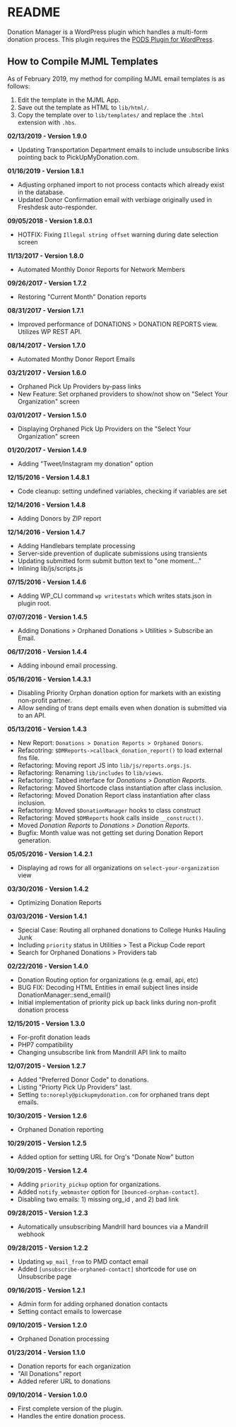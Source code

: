 # README

Donation Manager is a WordPress plugin which handles a multi-form donation process. This plugin requires the [PODS Plugin for WordPress](http://pods.io).

## How to Compile MJML Templates

As of February 2019, my method for compiling MJML email templates is as follows:

1. Edit the template in the MJML App.
2. Save out the template as HTML to `lib/html/`.
3. Copy the template over to `lib/templates/` and replace the `.html` extension with `.hbs`.

__02/13/2019 - Version 1.9.0__

- Updating Transportation Department emails to include unsubscribe links pointing back to PickUpMyDonation.com.

__01/16/2019 - Version 1.8.1__

- Adjusting orphaned import to not process contacts which already exist in the database.
- Updated Donor Confirmation email with verbiage originally used in Freshdesk auto-responder.

__09/05/2018 - Version 1.8.0.1__

- HOTFIX: Fixing `Illegal string offset` warning during date selection screen

__11/13/2017 - Version 1.8.0__

- Automated Monthly Donor Reports for Network Members

__09/26/2017 - Version 1.7.2__

- Restoring "Current Month" Donation reports

__08/31/2017 - Version 1.7.1__

- Improved performance of DONATIONS > DONATION REPORTS view. Utilizes WP REST API.

__08/14/2017 - Version 1.7.0__

- Automated Monthy Donor Report Emails

__03/21/2017 - Version 1.6.0__

- Orphaned Pick Up Providers by-pass links
- New Feature: Set orphaned providers to show/not show on "Select Your Organization" screen

__03/01/2017 - Version 1.5.0__

- Displaying Orphaned Pick Up Providers on the "Select Your Organization" screen

__01/20/2017 - Version 1.4.9__

- Adding "Tweet/Instagram my donation" option

__12/15/2016 - Version 1.4.8.1__

- Code cleanup: setting undefined variables, checking if variables are set

__12/14/2016 - Version 1.4.8__

- Adding Donors by ZIP report

__12/14/2016 - Version 1.4.7__

- Adding Handlebars template processing
- Server-side prevention of duplicate submissions using transients
- Updating submitted form submit button text to "one moment..."
- Inlining lib/js/scripts.js

__07/15/2016 - Version 1.4.6__

- Adding WP_CLI command `wp writestats` which writes stats.json in plugin root.

__07/07/2016 - Version 1.4.5__

- Adding Donations > Orphaned Donations > Utilities > Subscribe an Email.

__06/17/2016 - Version 1.4.4__

- Adding inbound email processing.

__05/16/2016 - Version 1.4.3.1__

- Disabling Priority Orphan donation option for markets with an existing non-profit partner.
- Allow sending of trans dept emails even when donation is submitted via to an API.

__05/13/2016 - Version 1.4.3__

- New Report: `Donations > Donation Reports > Orphaned Donors`.
- Refacotring: `$DMReports->callback_donation_report()` to load external fns file.
- Refactoring: Moving report JS into `lib/js/reports.orgs.js`.
- Refactoring: Renaming `lib/includes` to `lib/views`.
- Refactoring: Tabbed interface for *Donations > Donation Reports*.
- Refactoring: Moved Shortcode class instantiation after class inclusion.
- Refactoring: Moved Donation Report class instantiation after class inclusion.
- Refactoring: Moved `$DonationManager` hooks to class construct
- Refactoring: Moved `$DMReports` hook calls inside `__construct()`.
- Moved *Donation Reports* to *Donations > Donation Reports*.
- Bugfix: Month value was not getting set during Donation Report generation.

__05/05/2016 - Version 1.4.2.1__

- Displaying ad rows for all organizations on `select-your-organization` view

__03/30/2016 - Version 1.4.2__

- Optimizing Donation Reports

__03/03/2016 - Version 1.4.1__

- Special Case: Routing all orphaned donations to College Hunks Hauling Junk
- Including `priority` status in Utilities > Test a Pickup Code report
- Search for Orphaned Donations > Providers tab

__02/22/2016 - Version 1.4.0__

- Donation Routing option for organizations (e.g. email, api, etc)
- BUG FIX: Decoding HTML Entities in email subject lines inside DonationManager::send_email()
- Initial implementation of priority pick up back links during non-profit donation process

__12/15/2015 - Version 1.3.0__

- For-profit donation leads
- PHP7 compatibility
- Changing unsubscribe link from Mandrill API link to mailto

__12/07/2015 - Version 1.2.7__

- Added "Preferred Donor Code" to donations.
- Listing "Priorty Pick Up Providers" last.
- Setting `to:noreply@pickupmydonation.com` for orphaned trans dept emails.

__10/30/2015 - Version 1.2.6__

- Orphaned Donation reporting

__10/29/2015 - Version 1.2.5__

- Added option for setting URL for Org's "Donate Now" button

__10/09/2015 - Version 1.2.4__

- Adding `priority_pickup` option for organizations.
- Added `notify_webmaster` option for `[bounced-orphan-contact]`.
- Disabling two emails: 1) missing org_id , and 2) bad link

__09/28/2015 - Version 1.2.3__

- Automatically unsubscribing Mandrill hard bounces via a Mandrill webhook

__09/28/2015 - Version 1.2.2__

- Updating `wp_mail_from` to PMD contact email
- Added `[unsubscribe-orphaned-contact]` shortcode for use on Unsubscribe page

__09/16/2015 - Version 1.2.1__

- Admin form for adding orphaned donation contacts
- Setting contact emails to lowercase

__09/10/2015 - Version 1.2.0__

- Orphaned Donation processing

__01/23/2014 - Version 1.1.0__

- Donation reports for each organization
- "All Donations" report
- Added referer URL to donations

__09/10/2014 - Version 1.0.0__

- First complete version of the plugin.
- Handles the entire donation process.